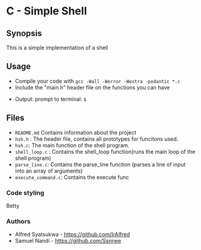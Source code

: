 # C - Simple Shell

## Synopsis
This is a simple implementation of a shell

## Usage
+ Compile your code with `gcc -Wall -Werror -Wextra -pedantic *.c`
+ Include the "main.h" header file on the functions you can have
* Output: prompt to terminal: `$ `

## Files
* `README.md` Contains information about the project
* `hsh.h` : The header file, contains all prototypes for funcitons used.
* `hsh.c`: The main function of the shell program.
* `shell_loop.c` : Contains the shell_loop function(runs the main loop of the shell program)
* `parse_line.c`: Contains the parse_line function (parses a line of input into an array of arguments)
* `execute_command.c`: Contains the execute func

### Code styling
Betty

### Authors
* Alfred Syatsukwa - https://github.com/IrAlfred
* Samuel Nandi - https://github.com/Ssnnee
